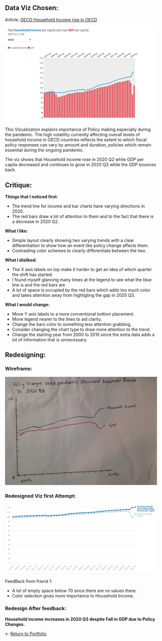 ## Data Viz Chosen: 

Article: [OECD Household Income rise in OECD](http://www.oecd.org/coronavirus/en/)

![](/VizChosen.JPG)

This Vizualization explains importance of Policy making especially during the pandemic. The high volatility currently affecting overall levels of household income in OECD countries reflects the extent to which fiscal policy responses can vary by amount and duration, policies which remain essential during the ongoing pandemic.

The viz shows that Household income rose in 2020 Q2 while GDP per capita decreased and continues to grow in 2020 Q3 while the GDP bounces back.

## Critique:

**Things that I noticed first**:

* The trend line for income and bar charts have varying directions in 2020.
* The red bars draw a lot of attention to them and to the fact that there is a decrease in 2020 Q2.

**What I like:**

* Simple layout clearly showing two varying trends with a clear differentiation to show how an event like policy change affects them.
* Contrasting color schemes to clearly differentiate between the two. 

**What I disliked:**

* The X asis labels on top make it harder to get an idea of which quarter the shift has started
* I found myself glancing many times at the legend to see what the blue line is and the red bars are
* A lot of space is occupied by the red bars which adds too much color and takes attention away from highligting the gap in 2020 Q3. 

**What I would change:** 

* Move Y axis labels to a more conventional bottom placement.
* Move legend nearer to the lines to aid clarity.
* Change the bars color to something less attention grabbing. 
* Consider changing the chart type to draw more attention to the trend. 
* Change the starting year from 2000 to 2010 since the extra data adds a lot of information that is unnecessary. 

## Redesigning: 

### Wireframe: 

![](/Wireframe.jpg)


### Redesigned Viz first Attempt: 

![](/Redesign.jpg)

FeedBack from friend 1: 

* A lot of empty space below 70 since there are no values there.
* Color selection gives more importance to Household Income. 

### Redesign After feedback: 

<div class="flourish-embed flourish-chart" data-src="visualisation/5359304"><script src="https://public.flourish.studio/resources/embed.js"></script></div>

**Household income increases in 2020 Q3 despite Fall in GDP due to Policy Changes.**

<- [Return to Portfolio](/readme.md)
